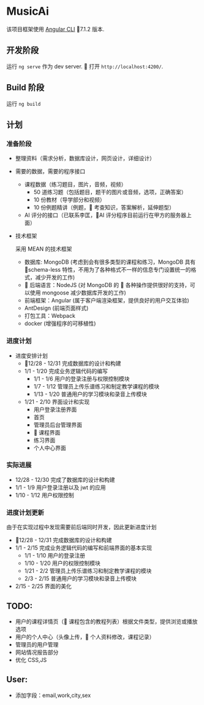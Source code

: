 # MusicAi

该项目框架使用 [Angular CLI](https://github.com/angular/angular-cli) 7.1.2 版本.

## 开发阶段

运行 `ng serve` 作为 dev server.  打开 `http://localhost:4200/`.

## Build 阶段

运行 `ng build`

## 计划

### 准备阶段

- 整理资料（需求分析，数据库设计，网页设计，详细设计）
- 需要的数据，需要的程序接口

  - 课程数据（练习题目，图片，音频，视频）
    - 50 道练习题（包括题目，题干的图片或音频，选项，正确答案）
    - 10 份教材（导学部分和视频）
    - 10 份例题精讲（例题， 考查知识，答案解析，延伸题型）
  - AI 评分的接口（已联系李匡，AI 评分程序目前运行在甲方的服务器上面）

- 技术框架

  采用 MEAN 的技术框架

  - 数据库: MongoDB (考虑到会有很多类型的课程和练习，MongoDB 具有 schema-less 特性，不用为了各种格式不一样的信息专门设置统一的格式，减少开发的工作)
  -  后端语言：NodeJS (对 MongoDB 的  各种操作提供很好的支持，可以使用 mongoose 减少数据库开发的工作)
  - 前端框架：Angular (属于客户端渲染框架，提供良好的用户交互体验)
  - AntDesign (前端页面样式)
  - 打包工具：Webpack
  - docker (增强程序的可移植性)

### 进度计划

- 进度安排计划
  - 12/28 - 12/31 完成数据库的设计和构建
  - 1/1 - 1/20 完成业务逻辑代码的编写
    - 1/1 - 1/6 用户的登录注册与权限控制模块
    - 1/7 - 1/12 管理员上传乐谱练习和制定教学课程的模块
    - 1/13 - 1/20 普通用户的学习模块和录音上传模块
  - 1/21 - 2/10 界面设计和实现
    - 用户登录注册界面
    - 首页
    - 管理员后台管理界面
    -  课程界面
    - 练习界面
    - 个人中心界面

### 实际进展

- 12/28 - 12/30 完成了数据库的设计和构建
- 1/1 - 1/9 用户登录注册以及 jwt 的应用
- 1/10 - 1/12 用户权限控制

### 进度计划更新

由于在实现过程中发现需要前后端同时开发，因此更新进度计划

- 12/28 - 12/31 完成数据库的设计和构建
- 1/1 - 2/15 完成业务逻辑代码的编写和前端界面的基本实现
  - 1/1 - 1/10 用户的登录注册
  - 1/10 - 1/20 用户的权限控制模块
  - 1/21 - 2/2 管理员上传乐谱练习和制定教学课程的模块
  - 2/3 - 2/15 普通用户的学习模块和录音上传模块
- 2/15 - 2/25 界面的美化

## TODO:

- 用户的课程详情页（ 课程包含的教程列表）根据文件类型，提供浏览或播放选项
- 用户的个人中心（头像上传， 个人资料修改，课程记录）
- 管理员的用户管理
- 网站情况报告部分
- 优化 CSS,JS

## User:

- 添加字段：email,work,city,sex

